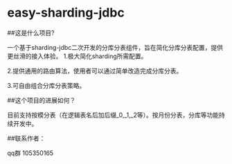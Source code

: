 # easy-sharding-jdbc

##这是什么项目? 

一个基于sharding-jdbc二次开发的分库分表组件，旨在简化分库分表配置，提供更丝滑的接入体验。
1.极大简化sharding所需配置。

2.提供通用的路由算法，使用者可以通过简单改造完成分库分表。

3.可自由组合分库分表策略。



##这个项目的进展如何？

目前支持按模分表（在逻辑表名后加后缀_0,_1,_2等）。按月份分表，分库等功能持续开发中。

##联系作者：

qq群 105350165
